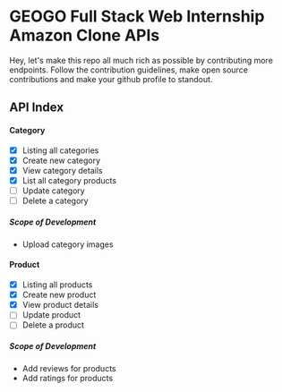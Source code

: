 # GEOGO Full Stack Web Internship Amazon Clone APIs
Hey, let's make this repo all much rich as possible by contributing more endpoints. Follow the contribution guidelines, make open source contributions and make your github profile to standout.

## API Index

#### Category
- [x] Listing all categories
- [x] Create new category
- [x] View category details
- [x] List all category products
- [ ] Update category
- [ ] Delete a category

##### Scope of Development
- Upload category images

#### Product
- [x] Listing all products
- [x] Create new product
- [x] View product details
- [ ] Update product
- [ ] Delete a product

##### Scope of Development
- Add reviews for products
- Add ratings for products

